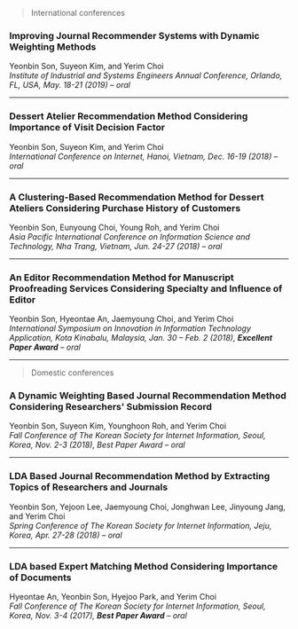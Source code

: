 > International conferences

### Improving Journal Recommender Systems with Dynamic Weighting Methods
Yeonbin Son, Suyeon Kim, and Yerim Choi  
_Institute of Industrial and Systems Engineers Annual Conference, Orlando, FL, USA, May. 18-21 (2019) – oral_

***

### Dessert Atelier Recommendation Method Considering Importance of Visit Decision Factor
Yeonbin Son, Suyeon Kim, and Yerim Choi  
_International Conference on Internet, Hanoi, Vietnam, Dec. 16-19 (2018) – oral_

***

### A Clustering-Based Recommendation Method for Dessert Ateliers Considering Purchase History of Customers
Yeonbin Son, Eunyoung Choi, Young Roh, and Yerim Choi  
_Asia Pacific International Conference on Information Science and Technology, Nha Trang, Vietnam, Jun. 24-27 (2018) – oral_

***

### An Editor Recommendation Method for Manuscript Proofreading Services Considering Specialty and Influence of Editor
Yeonbin Son, Hyeontae An, Jaemyoung Choi, and Yerim Choi  
_International Symposium on Innovation in Information Technology Application, Kota Kinabalu, Malaysia, Jan. 30 – Feb. 2 (2018), **Excellent Paper Award** – oral_

***    


> Domestic conferences

### A Dynamic Weighting Based Journal Recommendation Method Considering Researchers' Submission Record
Yeonbin Son, Suyeon Kim, Younghoon Roh, and Yerim Choi  
_Fall Conference of The Korean Society for Internet Information, Seoul, Korea, Nov. 2-3 (2018), Best Paper Award – oral_

***

### LDA Based Journal Recommendation Method by Extracting Topics of Researchers and Journals
Yeonbin Son, Yejoon Lee, Jaemyoung Choi, Jonghwan Lee, Jinyoung Jang, and Yerim Choi  
_Spring Conference of The Korean Society for Internet Information, Jeju, Korea, Apr. 27-28 (2018) – oral_

***

### LDA based Expert Matching Method Considering Importance of Documents
Hyeontae An, Yeonbin Son, Hyejoo Park, and Yerim Choi  
_Fall Conference of The Korean Society for Internet Information, Seoul, Korea, Nov. 3-4 (2017), **Best Paper Award** – oral_
